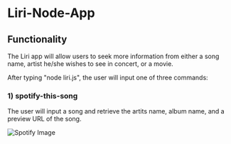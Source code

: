 # Liri-Node-App

## Functionality

The Liri app will allow users to seek more information from either a song name, artist he/she wishes to see in concert, or a movie.  

After typing "node liri.js", the user will input one of three commands:

### 1) spotify-this-song

The user will input a song and retrieve the artits name, album name, and a preview URL of the song.

![Spotify Image]("./screenshots/spotify-this-song.png")